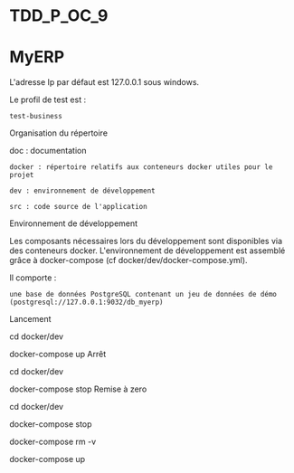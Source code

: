 # TDD_P_OC_9
# MyERP

L'adresse Ip par défaut est 127.0.0.1 sous windows.

Le profil de test est :

    test-business

Organisation du répertoire

doc : documentation

    docker : répertoire relatifs aux conteneurs docker utiles pour le projet

    dev : environnement de développement

    src : code source de l'application

Environnement de développement

Les composants nécessaires lors du développement sont disponibles via des conteneurs docker. L'environnement de développement est assemblé grâce à docker-compose (cf docker/dev/docker-compose.yml).

Il comporte :

    une base de données PostgreSQL contenant un jeu de données de démo (postgresql://127.0.0.1:9032/db_myerp)

Lancement

cd docker/dev

docker-compose up
Arrêt

cd docker/dev

docker-compose stop
Remise à zero

cd docker/dev

docker-compose stop

docker-compose rm -v

docker-compose up
